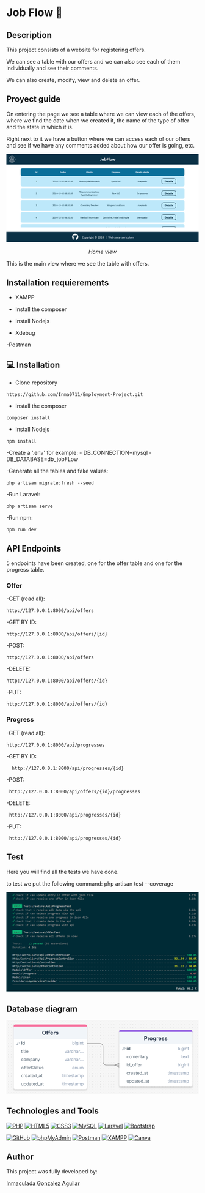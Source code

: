 # Job Flow 💼

## Description
This project consists of a website for registering offers.

We can see a table with our offers and we can also see each of them individually and see their comments.

We can also create, modify, view and delete an offer.

## Proyect guide
On entering the page we see a table where we can view each of the offers, where we find the date when we created it, the name of the type of offer and the state in which it is.

Right next to it we have a button where we can access each of our offers and see if we have any comments added about how our offer is going, etc.

![Home view](./public/docs/offerView.png)
<p align="center"><em>Home view</em></p>

This is the main view where we see the table with offers.

## Installation requierements
- XAMPP

- Install the composer

- Install Nodejs

- Xdebug

-Postman

## 💻 Installation
- Clone repository
```
https://github.com/Inma0711/Employment-Project.git
```
- Install the composer

```
composer install
```
- Install Nodejs

```
npm install
```

-Create a '.env' for example:
    - DB_CONNECTION=mysql
    - DB_DATABASE=db_jobFLow

-Generate all the tables and fake values:

```
php artisan migrate:fresh --seed
```
-Run Laravel:

```
php artisan serve
```
-Run npm:

```
npm run dev
```

## API Endpoints
5 endpoints have been created, one for the offer table and one for the progress table.

### Offer
-GET (read all):

```
http://127.0.0.1:8000/api/offers
```
-GET BY ID:

```
http://127.0.0.1:8000/api/offers/{id}
```
-POST:

```
http://127.0.0.1:8000/api/offers
```
-DELETE:

```
http://127.0.0.1:8000/api/offers/{id}
```
-PUT:

```
http://127.0.0.1:8000/api/offers/{id}
```

### Progress

-GET (read all):

```
http://127.0.0.1:8000/api/progresses
```
-GET BY ID:

```
  http://127.0.0.1:8000/api/progresses/{id}
```
-POST:

```
 http://127.0.0.1:8000/api/offers/{id}/progresses
```
-DELETE:

```
 http://127.0.0.1:8000/api/progresses/{id}
```
-PUT:

```
 http://127.0.0.1:8000/api/progresses/{id}
```

## Test
Here you will find all the tests we have done.

to test we put the following command: php artisan test --coverage

![Test coverage](./public/docs/testApi.png)

## Database diagram
![Database diagram](./public/docs/tables.png)

## Technologies and Tools

<a href='https://github.com/shivamkapasia0' target="_blank"><img alt='PHP' src='https://img.shields.io/badge/PHP-100000?style=for-the-badge&logo=PHP&logoColor=white&labelColor=777BB4&color=777BB4'/></a>
<a href='https://github.com/shivamkapasia0' target="_blank"><img alt='HTML5' src='https://img.shields.io/badge/HTML5-100000?style=for-the-badge&logo=HTML5&logoColor=white&labelColor=E34F26&color=E34F26'/></a>
<a href='https://github.com/shivamkapasia0' target="_blank"><img alt='CSS3' src='https://img.shields.io/badge/CSS3-100000?style=for-the-badge&logo=CSS3&logoColor=white&labelColor=1572B6&color=1572B6'/></a>
<a href='https://github.com/shivamkapasia0' target="_blank"><img alt='MySQL' src='https://img.shields.io/badge/MySQL-100000?style=for-the-badge&logo=MySQL&logoColor=white&labelColor=4479A1&color=4479A1'/></a>
<a href='https://github.com/shivamkapasia0' target="_blank"><img alt='Laravel' src='https://img.shields.io/badge/Laravel-100000?style=for-the-badge&logo=Laravel&logoColor=white&labelColor=FF2D20&color=FF2D20'/></a>
<a href='https://github.com/shivamkapasia0' target="_blank"><img alt='Bootstrap' src='https://img.shields.io/badge/Bootstrap-100000?style=for-the-badge&logo=Bootstrap&logoColor=white&labelColor=7952B3&color=7952B3'/></a>

<a href='https://github.com/shivamkapasia0' target="_blank"><img alt='GitHub' src='https://img.shields.io/badge/GitHub-100000?style=for-the-badge&logo=GitHub&logoColor=white&labelColor=181717&color=181717'/></a>
<a href='https://github.com/shivamkapasia0' target="_blank"><img alt='phpMyAdmin' src='https://img.shields.io/badge/phpMyAdmin-100000?style=for-the-badge&logo=phpMyAdmin&logoColor=white&labelColor=6C78AF&color=6C78AF'/></a>
<a href='https://github.com/shivamkapasia0' target="_blank"><img alt='Postman' src='https://img.shields.io/badge/Postman-100000?style=for-the-badge&logo=Postman&logoColor=white&labelColor=FF6C37&color=FF6C37'/></a>
<a href='https://github.com/shivamkapasia0' target="_blank"><img alt='XAMPP' src='https://img.shields.io/badge/XAMPP-100000?style=for-the-badge&logo=XAMPP&logoColor=white&labelColor=FB7A24&color=FB7A24'/></a>
<a href='https://github.com/shivamkapasia0' target="_blank"><img alt='Canva' src='https://img.shields.io/badge/Canva-100000?style=for-the-badge&logo=Canva&logoColor=white&labelColor=00C4CC&color=00C4CC'/></a>

## Author

This project was fully developed by: 

[Inmaculada Gonzalez Aguilar](https://github.com/Inma0711)